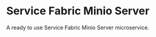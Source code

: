 Service Fabric Minio Server 
==============================================
A ready to use Service Fabric Minio Server microservice.

